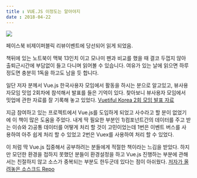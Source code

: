 ```yaml
---
title : VUE.JS 이정도는 알아야지
date : 2018-04-22
---
```


![](https://drive.google.com/uc?id=1aIVE7IwHW-v8ENSTUfSQRw81WWnXvUXgPg)

페이스북 비제이퍼블릭 리뷰이벤트에 당선되어 읽게 되었음.

책뒤에 있는 노트북이 맥북 13인치 이고
모나미 펜과 비교를 했을 때 결코 두껍지 않아 출퇴근시간에 부담없이 들고 다니며 읽어볼 수 있습니다.
여유가 있는 날에 읽으면 하루정도면 충분히 1독을 하고도 남을 듯 합니다.

일단 저자 분께서 Vue.js 한국사용자 모임에서 활동을 하시는 분으로 알고있고,
뷰사용자모임 밋업 2회차에 참석해서 발표를 들은 기억이 있다.
찾아보니 뷰사용자 모임에서 밋업에 관한 자료를 잘 기록해 놓고 있었다. [Vuetiful Korea 2회 모임 발표 자료](http://vuejs.kr/vue/meetup/vuetiful/korea/2017/11/06/meet-up-2nd-slide/)

지금 참여하고 있는 프로젝트에서 Vue.js를 도입하게 되었고
사수라고 할 분이 없었기에 이 책이 많은 도움을 주었다.
내게 딱 필요한 부분인 1)컴포넌트간의 데이터를 주고 받는 이슈와
2)공통 데이터를 어떻게 처리 할 것이 고민이었는데
1번은 이벤트 버스를 사용하여 아주 쉽게 처리 할 수 있었고
2번은 Vuex를 사용하여 처리 할 수 있었다.

이 처럼 딱 Vue.js 집중해서 공부하려는 분들에게 적절한 책이라는 느김을 받았다.
하지만 모던한 환경을 접하지 못했던 분들이 환경설정을 하고 Vue.js 진행하는 부분에 관해서는
친절하지 않고 소스가 중복되는 부분도 한두군데 있다는 점이 아쉬웠다.
[저자가 올려놓은 소스크드 Repo](https://github.com/mastrayer/tourofvuejs)

